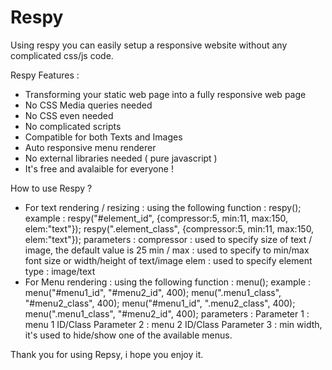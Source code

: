 # Respy

Using respy you can easily setup a responsive website without any complicated css/js code.

Respy Features :
- Transforming your static web page into a fully responsive web page
- No CSS Media queries needed
- No CSS even needed
- No complicated scripts
- Compatible for both Texts and Images
- Auto responsive menu renderer
- No external libraries needed ( pure javascript )
- It's free and avalaible for everyone !

How to use Respy ?

* For text rendering / resizing :
using the following function : respy();
example :  respy("#element_id", {compressor:5, min:11, max:150, elem:"text"});
           respy(".element_class", {compressor:5, min:11, max:150, elem:"text"});
parameters :
 compressor : used to specify size of text / image, the default value is 25
 min / max : used to specify to min/max font size or width/height of text/image
 elem : used to specify element type : image/text
* For Menu rendering :
using the following function : menu();
example :  menu("#menu1_id", "#menu2_id", 400);
           menu(".menu1_class", "#menu2_class", 400);
           menu("#menu1_id", ".menu2_class", 400);
           menu(".menu1_class", "#menu2_id", 400);
parameters :
 Parameter 1 : menu 1 ID/Class 
 Parameter 2 : menu 2 ID/Class
 Parameter 3 : min width, it's used to hide/show one of the available menus.

Thank you for using Repsy, i hope you enjoy it.
